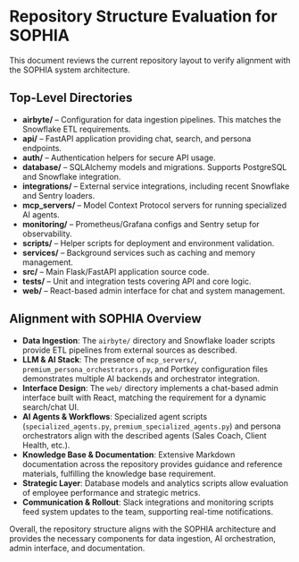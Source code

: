 # Repository Structure Evaluation for SOPHIA

This document reviews the current repository layout to verify alignment with the SOPHIA system architecture.

## Top-Level Directories
- **airbyte/** – Configuration for data ingestion pipelines. This matches the Snowflake ETL requirements.
- **api/** – FastAPI application providing chat, search, and persona endpoints.
- **auth/** – Authentication helpers for secure API usage.
- **database/** – SQLAlchemy models and migrations. Supports PostgreSQL and Snowflake integration.
- **integrations/** – External service integrations, including recent Snowflake and Sentry loaders.
- **mcp_servers/** – Model Context Protocol servers for running specialized AI agents.
- **monitoring/** – Prometheus/Grafana configs and Sentry setup for observability.
- **scripts/** – Helper scripts for deployment and environment validation.
- **services/** – Background services such as caching and memory management.
- **src/** – Main Flask/FastAPI application source code.
- **tests/** – Unit and integration tests covering API and core logic.
- **web/** – React-based admin interface for chat and system management.

## Alignment with SOPHIA Overview
- **Data Ingestion**: The `airbyte/` directory and Snowflake loader scripts provide ETL pipelines from external sources as described.
- **LLM & AI Stack**: The presence of `mcp_servers/`, `premium_persona_orchestrators.py`, and Portkey configuration files demonstrates multiple AI backends and orchestrator integration.
- **Interface Design**: The `web/` directory implements a chat-based admin interface built with React, matching the requirement for a dynamic search/chat UI.
- **AI Agents & Workflows**: Specialized agent scripts (`specialized_agents.py`, `premium_specialized_agents.py`) and persona orchestrators align with the described agents (Sales Coach, Client Health, etc.).
- **Knowledge Base & Documentation**: Extensive Markdown documentation across the repository provides guidance and reference materials, fulfilling the knowledge base requirement.
- **Strategic Layer**: Database models and analytics scripts allow evaluation of employee performance and strategic metrics.
- **Communication & Rollout**: Slack integrations and monitoring scripts feed system updates to the team, supporting real-time notifications.

Overall, the repository structure aligns with the SOPHIA architecture and provides the necessary components for data ingestion, AI orchestration, admin interface, and documentation.

